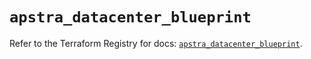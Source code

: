 # `apstra_datacenter_blueprint`

Refer to the Terraform Registry for docs: [`apstra_datacenter_blueprint`](https://registry.terraform.io/providers/juniper/apstra/0.94.0/docs/resources/datacenter_blueprint).
